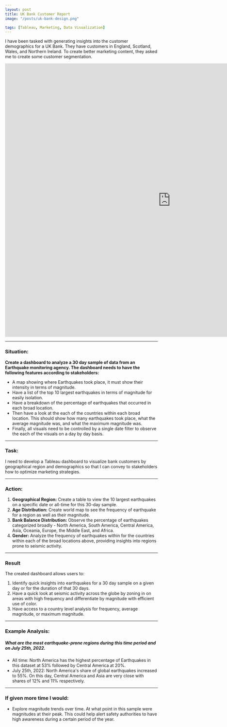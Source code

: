 ```yaml
---
layout: post
title: UK Bank Customer Report
image: "/posts/uk-bank-design.png"

tags: [Tableau, Marketing, Data Visualization]
---
```


I have been tasked with generating insights into the customer demographics for a UK Bank. They have customers in England, Scotland, Wales, and Northern Ireland. To create better marketing content, they asked me to create some customer segmentation.

<iframe seamless frameborder="0" src="https://public.tableau.com/views/UKBankAnalysis_17107761108470/Dashboard1?:embed=yes&:display_count=yes&:showVizHome=no" width = '1090' height = '900'></iframe>

---

### Situation:

**Create a dashboard to analyze a 30 day sample of data from an Earthquake monitoring agency. The dashboard needs to have the following features according to stakeholders:**

* A map showing where Earthquakes took place, it must show their intensity in terms of magnitude.
* Have a list of the top 10 largest earthquakes in terms of magnitude for easily isolation.
* Have a breakdown of the percentage of earthquakes that occurred in each broad location.
* Then have a look at the each of the countries within each broad location. This should show how many earthquakes took place, what the average magnitude was, and what the maximum magnitude was.
* Finally, all visuals need to be controlled by a single date filter to observe the each of the visuals on a day by day basis.

---

### Task:
I need to develop a Tableau dashboard to visualize bank customers by geographical region and demographics so that I can convey to stakeholders how to optimize marketing strategies.

---
### Action:

1. **Geographical Region:** Create a table to view the 10 largest earthquakes on a specific date or all-time for this 30-day sample.
2. **Age Distribution:** Create world map to see the frequency of earthquake for a region as well as their magnitude.
3. **Bank Balance Distribution:** Observe the percentage of earthquakes categorized broadly - North America, South America, Central America, Asia, Oceania, Europe, the Middle East, and Africa.
4. **Gender:** Analyze the frequency of earthquakes within for the countries within each of the broad locations above, providing insights into regions prone to seismic activity.

---
### Result
The created dashboard allows users to:
1. Identify quick insights into earthquakes for a 30 day sample on a given day or for the duration of that 30 days.
2. Have a quick look at seismic activity across the globe by zoning in on areas with high frequency and differentiate by magnitude with efficient use of color.
3. Have access to a country level analysis for frequency, average magnitude, or maximum magnitude.

---

### Example Analysis:

##### What are the most earthquake-prone regions during this time period and on July 25th, 2022.
* All time: North America has the highest percentage of Earthquakes in this dataset at 53% followed by Central America at 20%.
* July 25th, 2022: North America's share of global earthquakes increased to 55%. On this day, Central America and Asia are very close with shares of 12% and 11% respectively.

---

### If given more time I would:
* Explore magnitude trends over time. At what point in this sample were magnitudes at their peak. This could help alert safety authorities to have high awareness during a certain period of the year.
